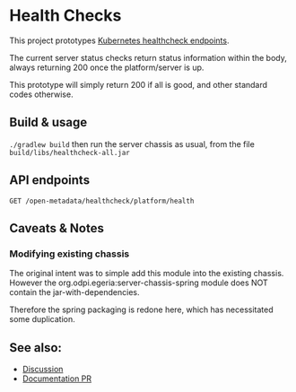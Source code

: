 # Health Checks

This project prototypes [Kubernetes healthcheck endpoints](https://kubernetes.io/docs/tasks/configure-pod-container/configure-liveness-readiness-startup-probes/). 

The current server status checks return status information within the body, always returning 200 once the platform/server is up.

This prototype will simply return 200 if all is good, and other standard codes otherwise.

## Build & usage
`./gradlew build` then run the server chassis as usual, from the file `build/libs/healthcheck-all.jar`

## API endpoints

`GET /open-metadata/healthcheck/platform/health`

## Caveats & Notes

### Modifying existing chassis
The original intent was to simple add this module into the existing chassis.
However the org.odpi.egeria:server-chassis-spring module does NOT contain the jar-with-dependencies. 

Therefore the spring packaging is redone here, which has necessitated some duplication.



## See also:
 * [Discussion](https://github.com/odpi/egeria/discussions/7686)
 * [Documentation PR](https://github.com/odpi/egeria-docs/pull/775)
